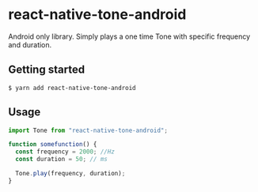 # react-native-tone-android

Android only library. Simply plays a one time Tone with specific frequency and duration.

## Getting started

`$ yarn add react-native-tone-android`

## Usage

```javascript
import Tone from "react-native-tone-android";

function somefunction() {
  const frequency = 2000; //Hz
  const duration = 50; // ms

  Tone.play(frequency, duration);
}
```

